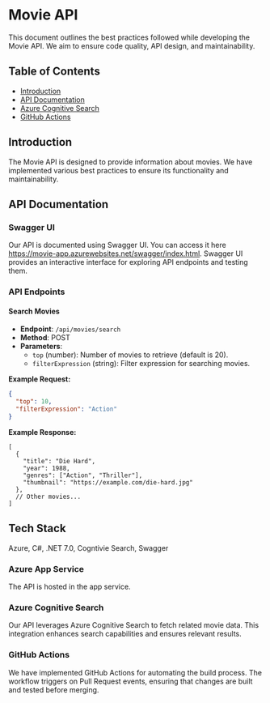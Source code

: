 # Movie API

This document outlines the best practices followed while developing the Movie API. We aim to ensure code quality, API design, and maintainability.

## Table of Contents

- [Introduction](#introduction)
- [API Documentation](#api-documentation)
- [Azure Cognitive Search](#azure-cognitive-search)
- [GitHub Actions](#github-actions)

## Introduction

The Movie API is designed to provide information about movies. We have implemented various best practices to ensure its functionality and maintainability.

## API Documentation

### Swagger UI

Our API is documented using Swagger UI. You can access it here https://movie-app.azurewebsites.net/swagger/index.html. Swagger UI provides an interactive interface for exploring API endpoints and testing them.

### API Endpoints

#### Search Movies

- **Endpoint**: `/api/movies/search`
- **Method**: POST
- **Parameters**:
  - `top` (number): Number of movies to retrieve (default is 20).
  - `filterExpression` (string): Filter expression for searching movies.

**Example Request:**

```json
{
  "top": 10,
  "filterExpression": "Action"
}
```

**Example Response:**
```
[
  {
    "title": "Die Hard",
    "year": 1988,
    "genres": ["Action", "Thriller"],
    "thumbnail": "https://example.com/die-hard.jpg"
  },
  // Other movies...
]
```

## Tech Stack

Azure, C#, .NET 7.0, Cogntivie Search, Swagger

### Azure App Service
The API is hosted in the app service.

### Azure Cognitive Search
Our API leverages Azure Cognitive Search to fetch related movie data. This integration enhances search capabilities and ensures relevant results.

### GitHub Actions
We have implemented GitHub Actions for automating the build process. The workflow triggers on Pull Request events, ensuring that changes are built and tested before merging.
